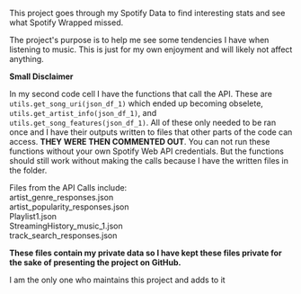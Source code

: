 This project goes through my Spotify Data to find interesting stats and see what Spotify Wrapped missed.

The project's purpose is to help me see some tendencies I have when listening to music. This is just for my own enjoyment and will likely not affect anything.

**Small Disclaimer**

In my second code cell I have the functions that call the API. These are `utils.get_song_uri(json_df_1)` which ended up becoming obselete, `utils.get_artist_info(json_df_1)`, and `utils.get_song_features(json_df_1)`. All of these only needed to be ran once and I have their outputs written to files that other parts of the code can access. **THEY WERE THEN COMMENTED OUT**. You can not run these functions without your own Spotify Web API credentials. But the functions should still work without making the calls because I have the written files in the folder.

Files from the API Calls include:  
artist_genre_responses.json  
artist_popularity_responses.json  
Playlist1.json  
StreamingHistory_music_1.json  
track_search_responses.json  

**These files contain my private data so I have kept these files private for the sake of presenting the project on GitHub.**

I am the only one who maintains this project and adds to it
